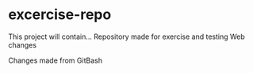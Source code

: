 # excercise-repo
This project will contain...
Repository made for exercise and testing
Web changes

Changes made from GitBash

